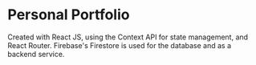# Personal Portfolio

Created with React JS, using the Context API for state management, and React Router. Firebase's Firestore is used for the database and as a backend service.